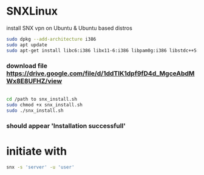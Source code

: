 # SNXLinux
install SNX vpn on Ubuntu &amp; Ubuntu based distros

```bash
sudo dpkg --add-architecture i386
sudo apt update
sudo apt-get install libc6:i386 libx11-6:i386 libpam0g:i386 libstdc++5:i386
```
### download file https://drive.google.com/file/d/1ddTlK1dpf9fD4d_MgceAbdMWx8E8UFHZ/view
```bash

cd /path to snx_install.sh
sudo chmod +x snx_install.sh
sudo ./snx_install.sh
 ```
### should appear 'Installation successfull'
# initiate with
```bash
snx -s 'server' -u 'user'
```
